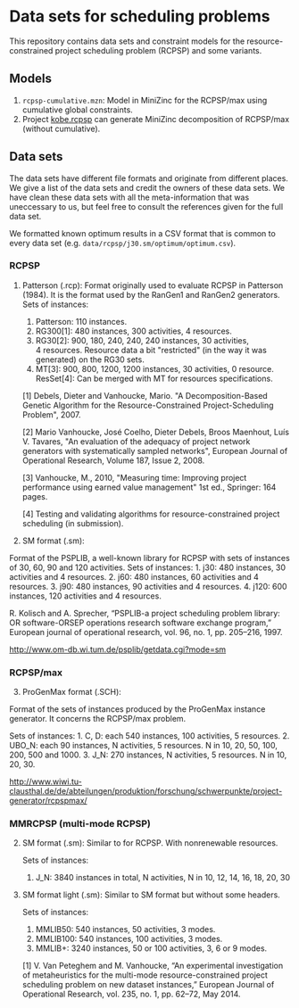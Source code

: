 # Data sets for scheduling problems

This repository contains data sets and constraint models for the resource-constrained project scheduling problem (RCPSP) and some variants.

## Models

1. `rcpsp-cumulative.mzn`: Model in MiniZinc for the RCPSP/max using cumulative global constraints.
2. Project [kobe.rcpsp](https://github.com/ptal/kobe) can generate MiniZinc decomposition of RCPSP/max (without cumulative).

## Data sets

The data sets have different file formats and originate from different places.
We give a list of the data sets and credit the owners of these data sets.
We have clean these data sets with all the meta-information that was uneccessary to us, but feel free to consult the references given for the full data set.

We formatted known optimum results in a CSV format that is common to every data set (e.g. `data/rcpsp/j30.sm/optimum/optimum.csv`).

### RCPSP

1. Patterson (.rcp): Format originally used to evaluate RCPSP in Patterson (1984).
   It is the format used by the RanGen1 and RanGen2 generators.
   Sets of instances:
    1. Patterson: 110 instances.
    2. RG300[1]: 480 instances, 300 activities, 4 resources.
    3. RG30[2]: 900, 180, 240, 240, 240 instances, 30 activities, 4 resources.
       Resource data a bit "restricted" (in the way it was generated) on the RG30 sets.
    4. MT[3]: 900, 800, 1200, 1200 instances, 30 activities, 0 resource.
       ResSet[4]: Can be merged with MT for resources specifications.

   [1] Debels, Dieter and Vanhoucke, Mario. "A Decomposition-Based Genetic Algorithm for the Resource-Constrained Project-Scheduling Problem", 2007.

   [2] Mario Vanhoucke, José Coelho, Dieter Debels, Broos Maenhout, Luís V. Tavares, "An evaluation of the adequacy of project network generators with systematically sampled networks", European Journal of Operational Research, Volume 187, Issue 2, 2008.

   [3] Vanhoucke, M., 2010, "Measuring time: Improving project performance using earned value management" 1st ed., Springer: 164 pages.

   [4] Testing and validating algorithms for resource-constrained project scheduling (in submission).

2. SM format (.sm):

  Format of the PSPLIB, a well-known library for RCPSP with sets of instances of 30, 60, 90 and 120 activities.
  Sets of instances:
    1. j30: 480 instances, 30 activities and 4 resources.
    2. j60: 480 instances, 60 activities and 4 resources.
    3. j90: 480 instances, 90 activities and 4 resources.
    4. j120: 600 instances, 120 activities and 4 resources.

  R. Kolisch and A. Sprecher, “PSPLIB-a project scheduling problem library: OR software-ORSEP operations research software exchange program,” European journal of operational research, vol. 96, no. 1, pp. 205–216, 1997.

  http://www.om-db.wi.tum.de/psplib/getdata.cgi?mode=sm

### RCPSP/max

3. ProGenMax format (.SCH):

  Format of the sets of instances produced by the ProGenMax instance generator.
  It concerns the RCPSP/max problem.

  Sets of instances:
    1. C, D: each 540 instances, 100 activities, 5 resources.
    2. UBO_N: each 90 instances, N activities, 5 resources.
       N in 10, 20, 50, 100, 200, 500 and 1000.
    3. J_N: 270 instances, N activities, 5 resources.
       N in 10, 20, 30.

  http://www.wiwi.tu-clausthal.de/de/abteilungen/produktion/forschung/schwerpunkte/project-generator/rcpspmax/

### MMRCPSP (multi-mode RCPSP)

2. SM format (.sm): Similar to for RCPSP. With nonrenewable resources.

    Sets of instances:
      1. J_N: 3840 instances in total, N activities,
         N in 10, 12, 14, 16, 18, 20, 30

4. SM format light (.sm): Similar to SM format but without some headers.

    Sets of instances:
      1. MMLIB50: 540 instances, 50 activities, 3 modes.
      2. MMLIB100: 540 instances, 100 activities, 3 modes.
      3. MMLIB+: 3240 instances, 50 or 100 activities, 3, 6 or 9 modes.

    [1] V. Van Peteghem and M. Vanhoucke, “An experimental investigation of metaheuristics for the multi-mode resource-constrained project scheduling problem on new dataset instances,” European Journal of Operational Research, vol. 235, no. 1, pp. 62–72, May 2014.
